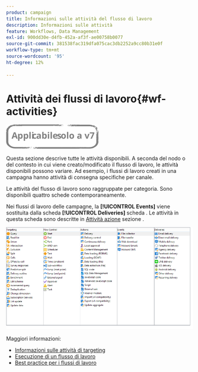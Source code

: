 ```yaml
---
product: campaign
title: Informazioni sulle attività del flusso di lavoro
description: Informazioni sulle attività
feature: Workflows, Data Management
exl-id: 900dd30e-d4fb-452a-af3f-ae00758b0077
source-git-commit: 381538fac319dfa075cac3db2252a9cc80b31e0f
workflow-type: tm+mt
source-wordcount: '95'
ht-degree: 12%

---
```


# Attività dei flussi di lavoro{#wf-activities}

![](../../assets/v7-only.svg)

Questa sezione descrive tutte le attività disponibili. A seconda del nodo o del contesto in cui viene creato/modificato il flusso di lavoro, le attività disponibili possono variare. Ad esempio, i flussi di lavoro creati in una campagna hanno attività di consegna specifiche per canale.

Le attività del flusso di lavoro sono raggruppate per categoria. Sono disponibili quattro schede contemporaneamente.

Nei flussi di lavoro delle campagne, la **[!UICONTROL Events]** viene sostituita dalla scheda **[!UICONTROL Deliveries]** scheda . Le attività in questa scheda sono descritte in [Attività azione](about-action-activities.md) sezione .

![](assets/wf-activity-tabs.png)

Maggiori informazioni:

* [Informazioni sulle attività di targeting](about-targeting-activities.md)
* [Esecuzione di un flusso di lavoro](starting-a-workflow.md)
* [Best practice per i flussi di lavoro](workflow-best-practices.md)
